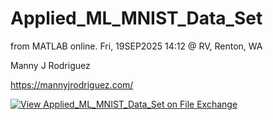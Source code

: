 # Applied_ML_MNIST_Data_Set
from MATLAB online. Fri, 19SEP2025 14:12 @ RV, Renton, WA

Manny J Rodriguez

https://mannyjrodriguez.com/

[![View Applied_ML_MNIST_Data_Set on File Exchange](https://www.mathworks.com/matlabcentral/images/matlab-file-exchange.svg)](https://www.mathworks.com/matlabcentral/fileexchange/182071-applied_ml_mnist_data_set)
